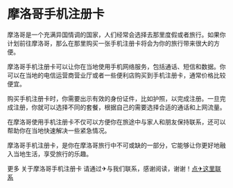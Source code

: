 # 摩洛哥手机注册卡

摩洛哥是一个充满异国情调的国家，人们经常会选择去那里度假或者旅行。如果你计划前往摩洛哥，那么在那里购买一张手机注册卡将会为你的旅行带来很大的方便。

摩洛哥手机注册卡可以让你在当地使用手机网络服务，包括通话、短信和数据。你可以在当地的电信运营商营业厅或者一些便利店购买到手机注册卡，通常价格比较便宜。

购买手机注册卡时，你需要出示有效的身份证件，比如护照，以完成注册。一旦完成注册，你就可以选择不同的套餐，根据自己的需要选择合适的通话和上网流量。

在摩洛哥使用手机注册卡不仅可以方便你在旅途中与家人和朋友保持联系，还可以帮助你在当地快速解决一些紧急情况。

摩洛哥手机注册卡，是你在摩洛哥旅行中不可或缺的一部分，它能够让你更好地融入当地生活，享受旅行的乐趣。

更多 关于摩洛哥手机注册卡 请通过✈与我们联系，感谢阅读，谢谢！[点✈这里联系](https://lm.k02.cc)